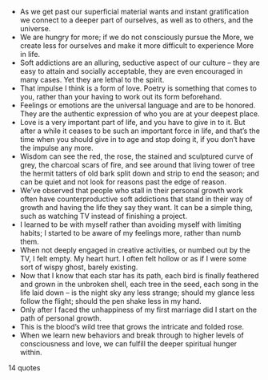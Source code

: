  - As we get past our superficial material wants and instant gratification we connect to a deeper part of ourselves, as well as to others, and the universe.
 - We are hungry for more; if we do not consciously pursue the More, we create less for ourselves and make it more difficult to experience More in life.
 - Soft addictions are an alluring, seductive aspect of our culture – they are easy to attain and socially acceptable, they are even encouraged in many cases. Yet they are lethal to the spirit.
 - That impulse I think is a form of love. Poetry is something that comes to you, rather than your having to work out its form beforehand.
 - Feelings or emotions are the universal language and are to be honored. They are the authentic expression of who you are at your deepest place.
 - Love is a very important part of life, and you have to give in to it. But after a while it ceases to be such an important force in life, and that’s the time when you should give in to age and stop doing it, if you don’t have the impulse any more.
 - Wisdom can see the red, the rose, the stained and sculptured curve of grey, the charcoal scars of fire, and see around that living tower of tree the hermit tatters of old bark split down and strip to end the season; and can be quiet and not look for reasons past the edge of reason.
 - We’ve observed that people who stall in their personal growth work often have counterproductive soft addictions that stand in their way of growth and having the life they say they want. It can be a simple thing, such as watching TV instead of finishing a project.
 - I learned to be with myself rather than avoiding myself with limiting habits; I started to be aware of my feelings more, rather than numb them.
 - When not deeply engaged in creative activities, or numbed out by the TV, I felt empty. My heart hurt. I often felt hollow or as if I were some sort of wispy ghost, barely existing.
 - Now that I know that each star has its path, each bird is finally feathered and grown in the unbroken shell, each tree in the seed, each song in the life laid down – is the night sky any less strange; should my glance less follow the flight; should the pen shake less in my hand.
 - Only after I faced the unhappiness of my first marriage did I start on the path of personal growth.
 - This is the blood’s wild tree that grows the intricate and folded rose.
 - When we learn new behaviors and break through to higher levels of consciousness and love, we can fulfill the deeper spiritual hunger within.

14 quotes